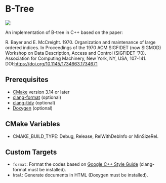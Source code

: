 # B-Tree

![](https://github.com/ynamiki/btree/workflows/Continuous%20integration/badge.svg)

An implementation of B-tree in C++ based on the paper:

R. Bayer and E. McCreight. 1970. Organization and maintenance of large ordered indices. In Proceedings of the 1970 ACM SIGFIDET (now SIGMOD) Workshop on Data Description, Access and Control (SIGFIDET '70). Association for Computing Machinery, New York, NY, USA, 107-141. DOI:https://doi.org/10.1145/1734663.1734671

## Prerequisites

- [CMake](https://cmake.org) version 3.14 or later
- [clang-format](https://clang.llvm.org/docs/ClangFormat.html) (optional)
- [clang-tidy](https://clang.llvm.org/extra/clang-tidy/) (optional)
- [Doxygen](http://www.doxygen.org/) (optional)

## CMake Variables

- CMAKE_BUILD_TYPE: Debug, Release, RelWithDebInfo or MinSizeRel.

## Custom Targets

- `format`: Format the codes based on [Google C++ Style Guide](https://google.github.io/styleguide/cppguide.html) (clang-format must be installed).
- `html`: Generate documents in HTML (Doxygen must be installed).
